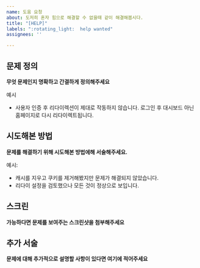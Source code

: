 ```yaml
---
name: 도움 요청
about: 도저히 혼자 힘으로 해결할 수 없을때 같이 해결해봅시다.
title: "[HELP]"
labels: ":rotating_light:  help wanted"
assignees: ''

---
```


## 문제 정의
**무엇 문제인지 명확하고 간결하게 정의해주세요**

예시
- 사용자 인증 후 리다이렉션이 제대로 작동하지 않습니다. 
로그인 후 대시보드 아닌 홈페이지로 다시 리다이렉트됩니다.

## 시도해본 방법
**문제를 해결하기 위해 시도해본 방법에해 서술해주세요.**

예시:
- 캐시를 지우고 쿠키를 제거해봤지만 문제가 해결되지 않았습니다.
- 리다이 설정을 검토했으나 모든 것이 정상으로 보입니다.

## 스크린
**가능하다면 문제를 보여주는 스크린샷을 첨부해주세요**


## 추가 서술
**문제에 대해 추가적으로 설명할 사항이 있다면 여기에 적어주세요**
